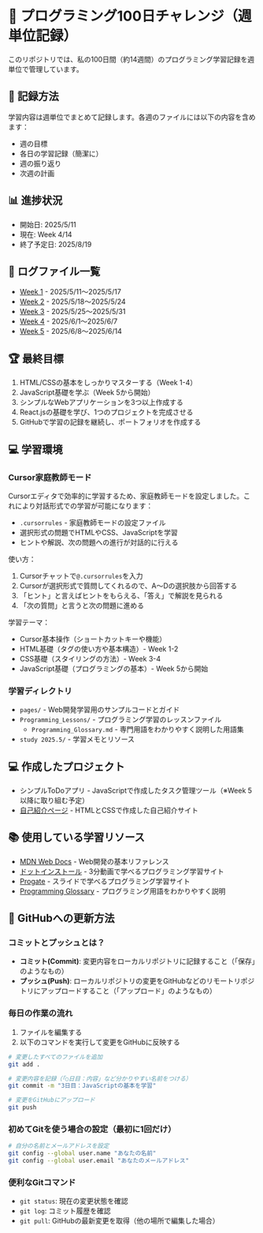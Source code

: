 # 🚀 プログラミング100日チャレンジ（週単位記録）

このリポジトリでは、私の100日間（約14週間）のプログラミング学習記録を週単位で管理しています。

## 📝 記録方法

学習内容は週単位でまとめて記録します。各週のファイルには以下の内容を含めます：

- 週の目標
- 各日の学習記録（簡潔に）
- 週の振り返り
- 次週の計画

## 📊 進捗状況

- 開始日: 2025/5/11
- 現在: Week 4/14
- 終了予定日: 2025/8/19

## 📂 ログファイル一覧

- [Week 1](/logs/week1.md) - 2025/5/11～2025/5/17
- [Week 2](/logs/week2.md) - 2025/5/18～2025/5/24
- [Week 3](/logs/week3.md) - 2025/5/25～2025/5/31
- [Week 4](/logs/week4.md) - 2025/6/1～2025/6/7
- [Week 5](/logs/week5.md) - 2025/6/8～2025/6/14
<!-- 週が進むごとにここに追加 -->

## 🏆 最終目標

1. HTML/CSSの基本をしっかりマスターする（Week 1-4）
2. JavaScript基礎を学ぶ（Week 5から開始）
3. シンプルなWebアプリケーションを3つ以上作成する
4. React.jsの基礎を学び、1つのプロジェクトを完成させる
5. GitHubで学習の記録を継続し、ポートフォリオを作成する

## 💻 学習環境

### Cursor家庭教師モード

Cursorエディタで効率的に学習するため、家庭教師モードを設定しました。これにより対話形式での学習が可能になります：

- `.cursorrules` - 家庭教師モードの設定ファイル
- 選択形式の問題でHTMLやCSS、JavaScriptを学習
- ヒントや解説、次の問題への進行が対話的に行える

使い方：
1. Cursorチャットで`@.cursorrules`を入力
2. Cursorが選択形式で質問してくれるので、A〜Dの選択肢から回答する
3. 「ヒント」と言えばヒントをもらえる、「答え」で解説を見られる
4. 「次の質問」と言うと次の問題に進める

学習テーマ：
- Cursor基本操作（ショートカットキーや機能）
- HTML基礎（タグの使い方や基本構造）- Week 1-2
- CSS基礎（スタイリングの方法）- Week 3-4
- JavaScript基礎（プログラミングの基本）- Week 5から開始

### 学習ディレクトリ

- `pages/` - Web開発学習用のサンプルコードとガイド
- `Programming_Lessons/` - プログラミング学習のレッスンファイル
  - `Programming_Glossary.md` - 専門用語をわかりやすく説明した用語集
- `study 2025.5/` - 学習メモとリソース

## 💻 作成したプロジェクト

- シンプルToDoアプリ - JavaScriptで作成したタスク管理ツール（※Week 5以降に取り組む予定）
- [自己紹介ページ](/pages/profile.html) - HTMLとCSSで作成した自己紹介サイト
<!-- プロジェクトができたらここに追加 -->

## 📚 使用している学習リソース

- [MDN Web Docs](https://developer.mozilla.org/ja/) - Web開発の基本リファレンス
- [ドットインストール](https://dotinstall.com/) - 3分動画で学べるプログラミング学習サイト
- [Progate](https://prog-8.com/) - スライドで学べるプログラミング学習サイト
- [Programming Glossary](/Programming_Lessons/Programming_Glossary.md) - プログラミング用語をわかりやすく説明
<!-- 学習リソースをここに追加 -->

## 🔄 GitHubへの更新方法

### コミットとプッシュとは？

- **コミット(Commit)**: 変更内容をローカルリポジトリに記録すること（「保存」のようなもの）
- **プッシュ(Push)**: ローカルリポジトリの変更をGitHubなどのリモートリポジトリにアップロードすること（「アップロード」のようなもの）

### 毎日の作業の流れ

1. ファイルを編集する
2. 以下のコマンドを実行して変更をGitHubに反映する

```bash
# 変更したすべてのファイルを追加
git add .

# 変更内容を記録（「○日目：内容」など分かりやすい名前をつける）
git commit -m "3日目：JavaScriptの基本を学習"

# 変更をGitHubにアップロード
git push
```

### 初めてGitを使う場合の設定（最初に1回だけ）

```bash
# 自分の名前とメールアドレスを設定
git config --global user.name "あなたの名前"
git config --global user.email "あなたのメールアドレス"
```

### 便利なGitコマンド

- `git status`: 現在の変更状態を確認
- `git log`: コミット履歴を確認
- `git pull`: GitHubの最新変更を取得（他の場所で編集した場合）
